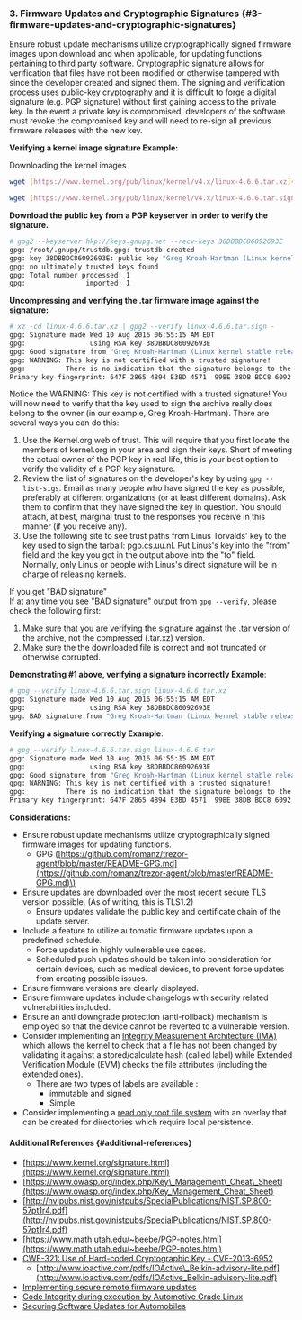 ### 3. Firmware Updates and Cryptographic Signatures {#3-firmware-updates-and-cryptographic-signatures}

Ensure robust update mechanisms utilize cryptographically signed firmware images upon download and when applicable, for updating functions pertaining to third party software. Cryptographic signature allows for verification that files have not been modified or otherwise tampered with since the developer created and signed them. The signing and verification process uses public-key cryptography and it is difficult to forge a digital signature \(e.g. PGP signature\) without first gaining access to the private key. In the event a private key is compromised, developers of the software must revoke the compromised key and will need to re-sign all previous firmware releases with the new key.

**Verifying a kernel image signature Example:**

Downloading the kernel images

```bash
wget [https://www.kernel.org/pub/linux/kernel/v4.x/linux-4.6.6.tar.xz](https://www.kernel.org/pub/linux/kernel/v4.x/linux-4.6.6.tar.xz)

wget [https://www.kernel.org/pub/linux/kernel/v4.x/linux-4.6.6.tar.sign](https://www.kernel.org/pub/linux/kernel/v4.x/linux-4.6.6.tar.sign)
```

**Download the public key from a PGP keyserver in order to verify the signature.**

```bash
# gpg2 --keyserver hkp://keys.gnupg.net --recv-keys 38DBBDC86092693E
gpg: /root/.gnupg/trustdb.gpg: trustdb created
gpg: key 38DBBDC86092693E: public key "Greg Kroah-Hartman (Linux kernel stable release signing key) <greg@kroah.com>" imported
gpg: no ultimately trusted keys found
gpg: Total number processed: 1
gpg:               imported: 1
```

**Uncompressing and verifying the .tar firmware image against the signature:**

```bash
# xz -cd linux-4.6.6.tar.xz | gpg2 --verify linux-4.6.6.tar.sign -
gpg: Signature made Wed 10 Aug 2016 06:55:15 AM EDT
gpg:                using RSA key 38DBBDC86092693E
gpg: Good signature from "Greg Kroah-Hartman (Linux kernel stable release signing key) <greg@kroah.com>" [unknown]
gpg: WARNING: This key is not certified with a trusted signature!
gpg:          There is no indication that the signature belongs to the owner.
Primary key fingerprint: 647F 2865 4894 E3BD 4571  99BE 38DB BDC8 6092 693E
```

Notice the WARNING: This key is not certified with a trusted signature! You will now need to verify that the key used to sign the archive really does belong to the owner \(in our example, Greg Kroah-Hartman\). There are several ways you can do this:

1. Use the Kernel.org web of trust. This will require that you first locate the members of kernel.org in your area and sign their keys. Short of meeting the actual owner of the PGP key in real life, this is your best option to verify the validity of a PGP key signature.
2. Review the list of signatures on the developer's key by using `gpg --list-sigs`. Email as many people who have signed the key as possible, preferably at different organizations \(or at least different domains\). Ask them to confirm that they have signed the key in question. You should attach, at best, marginal trust to the responses you receive in this manner \(if you receive any\).
3. Use the following site to see trust paths from Linus Torvalds' key to the key used to sign the tarball: pgp.cs.uu.nl. Put Linus's key into the "from" field and the key you got in the output above into the "to" field. Normally, only Linus or people with Linus's direct signature will be in charge of releasing kernels. 

If you get "BAD signature"  
If at any time you see "BAD signature" output from `gpg --verify`, please check the following first:

1. Make sure that you are verifying the signature against the .tar version of the archive, not the compressed \(.tar.xz\) version.
2. Make sure the the downloaded file is correct and not truncated or otherwise corrupted.

**Demonstrating \#1 above, verifying a signature incorrectly Example**:

```bash
# gpg --verify linux-4.6.6.tar.sign linux-4.6.6.tar.xz 
gpg: Signature made Wed 10 Aug 2016 06:55:15 AM EDT
gpg:                using RSA key 38DBBDC86092693E
gpg: BAD signature from "Greg Kroah-Hartman (Linux kernel stable release signing key) <greg@kroah.com>" [unknown]
```

**Verifying a signature correctly Example**:

```bash
# gpg --verify linux-4.6.6.tar.sign linux-4.6.6.tar
gpg: Signature made Wed 10 Aug 2016 06:55:15 AM EDT
gpg:                using RSA key 38DBBDC86092693E
gpg: Good signature from "Greg Kroah-Hartman (Linux kernel stable release signing key) <greg@kroah.com>" [unknown]
gpg: WARNING: This key is not certified with a trusted signature!
gpg:          There is no indication that the signature belongs to the owner.
Primary key fingerprint: 647F 2865 4894 E3BD 4571  99BE 38DB BDC8 6092 693E
```

**Considerations:**

* Ensure robust update mechanisms utilize cryptographically signed firmware images for updating functions.
  * GPG \([https://github.com/romanz/trezor-agent/blob/master/README-GPG.md](https://github.com/romanz/trezor-agent/blob/master/README-GPG.md)\)
* Ensure updates are downloaded over the most recent secure TLS version possible. \(As of writing, this is TLS1.2\)
  * Ensure updates validate the public key and certificate chain of the update server.
* Include a feature to utilize automatic firmware updates upon a predefined schedule.
  * Force updates in highly vulnerable use cases.
  * Scheduled push updates should be taken into consideration for certain devices, such as medical devices, to prevent force updates from creating possible issues.
* Ensure firmware versions are clearly displayed.
* Ensure firmware updates include changelogs with security related vulnerabilities included.
* Ensure an anti downgrade protection \(anti-rollback\) mechanism is employed so that the device cannot be reverted to a vulnerable version.
* Consider implementing an [Integrity Measurement Architecture \(IMA\)](https://sourceforge.net/p/linux-ima/wiki/Home/) which allows the kernel to check that a file has not been changed by validating it against a stored/calculate hash \(called label\) while Extended Verification Module \(EVM\) checks the file attributes \(including the extended ones\).
  * There are two types of labels are available :
    * immutable and signed
    * Simple
* Consider implementing a [read only root file system](http://docs.automotivelinux.org/docs/architecture/en/dev/reference/security/05-security-concepts.html#read-only-root-file-system) with an overlay that can be created for directories which require local persistence.

#### Additional References {#additional-references}

* [https://www.kernel.org/signature.html](https://www.kernel.org/signature.html)
* [https://www.owasp.org/index.php/Key\_Management\_Cheat\_Sheet](https://www.owasp.org/index.php/Key_Management_Cheat_Sheet)
* [http://nvlpubs.nist.gov/nistpubs/SpecialPublications/NIST.SP.800-57pt1r4.pdf](http://nvlpubs.nist.gov/nistpubs/SpecialPublications/NIST.SP.800-57pt1r4.pdf)
* [https://www.math.utah.edu/~beebe/PGP-notes.html](https://www.math.utah.edu/~beebe/PGP-notes.html)
* [CWE-321: Use of Hard-coded Cryptographic Key - CVE-2013-6952](https://web.nvd.nist.gov/view/vuln/detail?vulnId=CVE-2013-6952)
  * [http://www.ioactive.com/pdfs/IOActive\_Belkin-advisory-lite.pdf](http://www.ioactive.com/pdfs/IOActive_Belkin-advisory-lite.pdf)
* [Implementing secure remote firmware updates](https://www.allegrosoft.com/wp-content/uploads/Secure-Firmware-Updates-Paper.pdf)
* [Code Integrity during execution by Automotive Grade Linux](http://docs.automotivelinux.org/docs/architecture/en/dev/reference/security/05-security-concepts.html#code-integrity-during-execution)
* [Securing Software Updates for Automobiles](https://uptane.github.io/)



